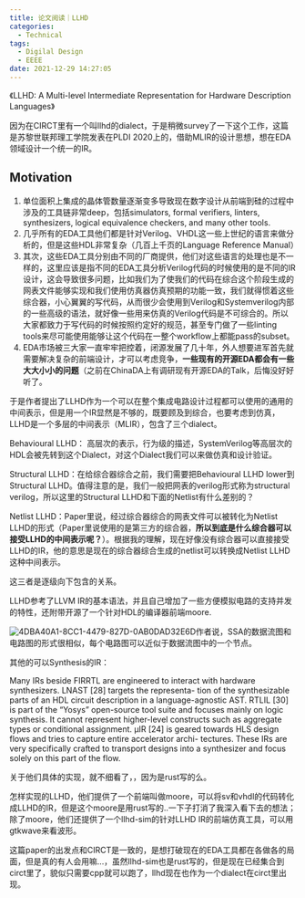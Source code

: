 ```yaml
---
title: 论文阅读｜LLHD
categories:
  - Technical
tags:
  - Digilal Design
  - EEEE
date: 2021-12-29 14:27:05
---
```


《LLHD: A Multi-level Intermediate Representation for Hardware Description Languages》

因为在CIRCT里有一个叫llhd的dialect，于是稍微survey了一下这个工作，这篇是苏黎世联邦理工学院发表在PLDI 2020上的，借助MLIR的设计思想，想在EDA领域设计一个统一的IR。

<!-- more -->

## Motivation

1. 单位面积上集成的晶体管数量逐渐变多导致现在数字设计从前端到硅的过程中涉及的工具链非常deep，包括simulators, formal verifiers, linters, synthesizers, logical equivalence checkers, and many other tools.
2. 几乎所有的EDA工具他们都是针对Verilog、VHDL这一些上世纪的语言来做分析的，但是这些HDL非常复杂（几百上千页的Language Reference Manual）
3. 其次，这些EDA工具分别由不同的厂商提供，他们对这些语言的处理也是不一样的，这里应该是指不同的EDA工具分析Verilog代码的时候使用的是不同的IR设计，这会导致很多问题，比如我们为了使我们的代码在综合这个阶段生成的网表文件能够实现和我们使用仿真器仿真预期的功能一致，我们就得惯着这些综合器，小心翼翼的写代码，从而很少会使用到Verilog和Systemverilog内部的一些高级的语法，就好像一些用来仿真的Verilog代码是不可综合的。所以大家都致力于写代码的时候按照约定好的规范，甚至专门做了一些linting tools来尽可能使用能够让这个代码在一整个workflow上都能pass的subset。
4. EDA市场被三大家一直牢牢把控着，闭源发展了几十年，外人想要进军首先就需要解决复杂的前端设计，才可以考虑竞争，**一些现有的开源EDA都会有一些大大小小的问题**（之前在ChinaDA上有调研现有开源EDA的Talk，后悔没好好听了。

于是作者提出了LLHD作为一个可以在整个集成电路设计过程都可以使用的通用的中间表示，但是用一个IR显然是不够的，既要顾及到综合，也要考虑到仿真，LLHD是一个多层的中间表示（MLIR），包含了三个dialect。

Behavioural LLHD： 高层次的表示，行为级的描述，SystemVerilog等高层次的HDL会被先转到这个Dialect，对这个Dialect我们可以来做仿真和设计验证。

Structural LLHD：在给综合器综合之前，我们需要把Behavioural LLHD lower到Structural LLHD。值得注意的是，我们一般把网表的verilog形式称为structural verilog，所以这里的Structural LLHD和下面的Netlist有什么差别的？

Netlist LLHD：Paper里说，经过综合器综合的网表文件可以被转化为Netlist LLHD的形式（Paper里说使用的是第三方的综合器，**所以到底是什么综合器可以接受LLHD的中间表示呢？**）。根据我的理解，现在好像没有综合器可以直接接受LLHD的IR，他的意思是现在的综合器综合生成的netlist可以转换成Netlist LLHD这种中间表示。

这三者是逐级向下包含的关系。

LLHD参考了LLVM IR的基本语法，并且自己增加了一些方便模拟电路的支持并发的特性，还附带开源了一个针对HDL的编译器前端moore.

![4DBA40A1-8CC1-4479-827D-0AB0DAD32E6D](https://leiblog-imgbed.oss-cn-beijing.aliyuncs.com/img/4DBA40A1-8CC1-4479-827D-0AB0DAD32E6D.png)作者说，SSA的数据流图和电路图的形式很相似，每个电路图可以近似于数据流图中的一个节点。

其他的可以Synthesis的IR：

Many IRs beside FIRRTL are engineered to interact with hardware synthesizers. LNAST [28] targets the representa- tion of the synthesizable parts of an HDL circuit description in a language-agnostic AST. RTLIL [30] is part of the “Yosys” open-source tool suite and focuses mainly on logic synthesis. It cannot represent higher-level constructs such as aggregate types or conditional assignment. μIR [24] is geared towards HLS design flows and tries to capture entire accelerator archi- tectures. These IRs are very specifically crafted to transport designs into a synthesizer and focus solely on this part of the flow.

关于他们具体的实现，就不细看了，，因为是rust写的么。

怎样实现的LLHD，他们提供了一个前端叫做moore，可以将sv和vhdl的代码转化成LLHD的IR，但是这个moore是用rust写的..一下子打消了我深入看下去的想法；除了moore，他们还提供了一个llhd-sim的针对LLHD IR的前端仿真工具，可以用gtkwave来看波形。

这篇paper的出发点和CIRCT是一致的，是想打破现在的EDA工具都在各做各的局面，但是真的有人会用嘛...，虽然llhd-sim也是rust写的，但是现在已经集合到circt里了，貌似只需要cpp就可以跑了，llhd现在也作为一个dialect在circt里出现。
